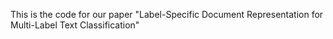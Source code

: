 This is the code for our paper "Label-Specific Document Representation for Multi-Label Text Classification"
